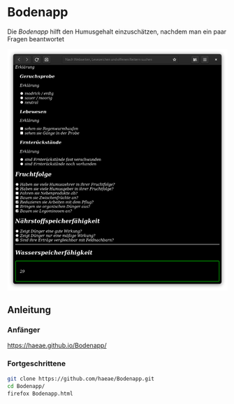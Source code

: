 # Bodenapp
Die *Bodenapp* hilft den Humusgehalt einzuschätzen, nachdem man ein paar Fragen beantwortet

![example](./readme/example.png)


## Anleitung

### Anfänger

https://haeae.github.io/Bodenapp/

### Fortgeschrittene

```bash
git clone https://github.com/haeae/Bodenapp.git
cd Bodenapp/
firefox Bodenapp.html
```
